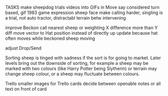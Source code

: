 TASKS
make sheepdog trials videos into GIFs
in Move say considered turn based, gif 1983 game
expression sheep face
make calling harder, singling is a trial, not auto tractor, distractabl terrain betw intervening

improve Beckon
call nearest sheep or weighting X difference more than Y diff
move vector to Hat position instead of directly up
update because hat often moves while beckoned sheep moving

adjust Drop/Send

Sorting sheep is tinged with sadness if the sort is for going to market. Later levels bring out the downside of sorting, for example a sheep may be marked with two colours (like Harry Potter being Slytherin) or terrain may change sheep colour, or a sheep may fluctuate between colours.

Trello
smaller images for Trello cards
decide between openable notes or all text on front of card